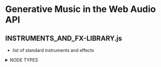 # Generative Music in the Web Audio API

## INSTRUMENTS_AND_FX-LIBRARY.js
- list of standard instruments and effects

<details>
  <summary>NODE TYPES</summary>

<!-- CV NODES -->

<details>
  <summary>CV NODES</summary>
  - nodes to be used as control signals
  
  <details>
  <summary>Envelope</summary>
  - output a custom breakpoint function starting at 0

   <details>
   <summary>Properties</summary>
   - buffer
   </details>
    
   <details>
   <summary>Methods</summary>
    - start() <br>
    - startAtTime() <br>
    - stop() <br>
    - stopAtTime() <br>
   </details>
    
    
  </details>

</details>

<!-- -->

<!-- EFFECTS -->

<details>
  <summary>EFFECTS</summary>
  - description
  
  <details>
  <summary>Node</summary>
  - description

   <details>
   <summary>Properties</summary>
   - p1 <br>
   - p2 <br>
   </details>
    
   <details>
   <summary>Methods</summary>
    - m1() <br>
    - m2() <br>
   </details>
    
 </details>

</details>

<!-- -->

<!-- CATEGORY TEMPLATE -->

<details>
  <summary>CATEGORY</summary>
  - description
  
  <details>
  <summary>Node</summary>
  - description

   <details>
   <summary>Properties</summary>
   - p1 <br>
   - p2 <br>
   </details>
    
   <details>
   <summary>Methods</summary>
    - m1() <br>
    - m2() <br>
   </details>
    
 </details>

</details>

<!-- -->

</details>
